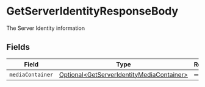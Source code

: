 # GetServerIdentityResponseBody

The Server Identity information


## Fields

| Field                                                                                                    | Type                                                                                                     | Required                                                                                                 | Description                                                                                              |
| -------------------------------------------------------------------------------------------------------- | -------------------------------------------------------------------------------------------------------- | -------------------------------------------------------------------------------------------------------- | -------------------------------------------------------------------------------------------------------- |
| `mediaContainer`                                                                                         | [Optional\<GetServerIdentityMediaContainer>](../../models/operations/GetServerIdentityMediaContainer.md) | :heavy_minus_sign:                                                                                       | N/A                                                                                                      |